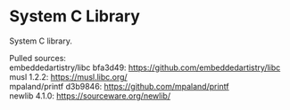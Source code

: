 # System C Library

System C library.

Pulled sources:  
embeddedartistry/libc bfa3d49: https://github.com/embeddedartistry/libc  
musl 1.2.2: https://musl.libc.org/  
mpaland/printf d3b9846: https://github.com/mpaland/printf  
newlib 4.1.0: https://sourceware.org/newlib/  
